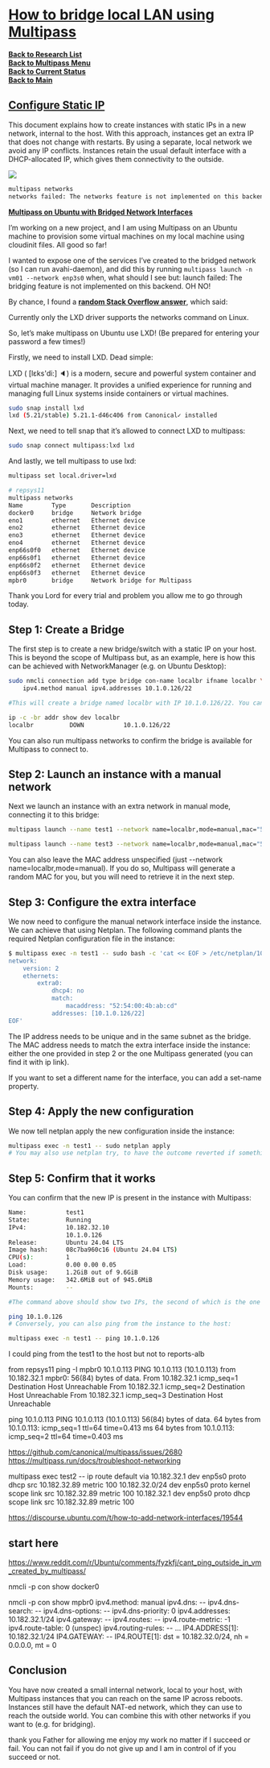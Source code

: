 # **[How to bridge local LAN using Multipass](https://multipass.run/docs/configure-static-ips)**

**[Back to Research List](../../research_list.md)**\
**[Back to Multipass Menu](./multipass_menu.md)**\
**[Back to Current Status](../../../development/status/weekly/current_status.md)**\
**[Back to Main](../../../README.md)**

## **[Configure Static IP](https://multipass.run/docs/configure-static-ips)**

This document explains how to create instances with static IPs in a new network, internal to the host. With this approach, instances get an extra IP that does not change with restarts. By using a separate, local network we avoid any IP conflicts. Instances retain the usual default interface with a DHCP-allocated IP, which gives them connectivity to the outside.

![](https://jon.sprig.gs/blog/wp-content/uploads/2023/03/4405616339_69afc96727_c-750x410.jpg)

```bash
multipass networks
networks failed: The networks feature is not implemented on this backend.
```

**[Multipass on Ubuntu with Bridged Network Interfaces](https://jon.sprig.gs/blog/post/2800)**

I’m working on a new project, and I am using Multipass on an Ubuntu machine to provision some virtual machines on my local machine using cloudinit files. All good so far!

I wanted to expose one of the services I’ve created to the bridged network (so I can run avahi-daemon), and did this by running ```multipass launch -n vm01 --network enp3s0``` when, what should I see but: launch failed: The bridging feature is not implemented on this backend. OH NO!

By chance, I found a **[random Stack Overflow answer](https://askubuntu.com/a/1364507)**, which said:

Currently only the LXD driver supports the networks command on Linux.

So, let’s make multipass on Ubuntu use LXD! (Be prepared for entering your password a few times!)

Firstly, we need to install LXD. Dead simple:

LXD ( [lɛks'di:] 🔈) is a modern, secure and powerful system container and virtual machine manager. It provides a unified experience for running and managing full Linux systems inside containers or virtual machines.

```bash
sudo snap install lxd
lxd (5.21/stable) 5.21.1-d46c406 from Canonical✓ installed
```

Next, we need to tell snap that it’s allowed to connect LXD to multipass:

```bash
sudo snap connect multipass:lxd lxd
```

And lastly, we tell multipass to use lxd:

```bash
multipass set local.driver=lxd
```

```bash
# repsys11
multipass networks
Name        Type       Description
docker0     bridge     Network bridge
eno1        ethernet   Ethernet device
eno2        ethernet   Ethernet device
eno3        ethernet   Ethernet device
eno4        ethernet   Ethernet device
enp66s0f0   ethernet   Ethernet device
enp66s0f1   ethernet   Ethernet device
enp66s0f2   ethernet   Ethernet device
enp66s0f3   ethernet   Ethernet device
mpbr0       bridge     Network bridge for Multipass
```

Thank you Lord for every trial and problem you allow me to go through today.

## Step 1: Create a Bridge

The first step is to create a new bridge/switch with a static IP on your host. This is beyond the scope of Multipass but, as an example, here is how this can be achieved with NetworkManager (e.g. on Ubuntu Desktop):

```bash
sudo nmcli connection add type bridge con-name localbr ifname localbr \
    ipv4.method manual ipv4.addresses 10.1.0.126/22

#This will create a bridge named localbr with IP 10.1.0.126/22. You can see the new device and address with ip -c -br addr show dev localbr. This should show:

ip -c -br addr show dev localbr
localbr          DOWN           10.1.0.126/22
```

You can also run multipass networks to confirm the bridge is available for Multipass to connect to.

## Step 2: Launch an instance with a manual network

Next we launch an instance with an extra network in manual mode, connecting it to this bridge:

```bash
multipass launch --name test1 --network name=localbr,mode=manual,mac="52:54:00:4b:ab:cd"

multipass launch --name test3 --network name=localbr,mode=manual,mac="53:54:00:4b:ab:cd" 

```

You can also leave the MAC address unspecified (just --network name=localbr,mode=manual). If you do so, Multipass will generate a random MAC for you, but you will need to retrieve it in the next step.

## Step 3: Configure the extra interface

We now need to configure the manual network interface inside the instance. We can achieve that using Netplan. The following command plants the required Netplan configuration file in the instance:

```bash
$ multipass exec -n test1 -- sudo bash -c 'cat << EOF > /etc/netplan/10-custom.yaml
network:
    version: 2
    ethernets:
        extra0:
            dhcp4: no
            match:
                macaddress: "52:54:00:4b:ab:cd"
            addresses: [10.1.0.126/22]
EOF'
```

The IP address needs to be unique and in the same subnet as the bridge. The MAC address needs to match the extra interface inside the instance: either the one provided in step 2 or the one Multipass generated (you can find it with ip link).

If you want to set a different name for the interface, you can add a set-name property.

## Step 4: Apply the new configuration

We now tell netplan apply the new configuration inside the instance:

```bash
multipass exec -n test1 -- sudo netplan apply
# You may also use netplan try, to have the outcome reverted if something goes wrong.

```

## Step 5: Confirm that it works

You can confirm that the new IP is present in the instance with Multipass:

```bash
Name:           test1
State:          Running
IPv4:           10.182.32.10
                10.1.0.126
Release:        Ubuntu 24.04 LTS
Image hash:     08c7ba960c16 (Ubuntu 24.04 LTS)
CPU(s):         1
Load:           0.00 0.00 0.05
Disk usage:     1.2GiB out of 9.6GiB
Memory usage:   342.6MiB out of 945.6MiB
Mounts:         --

#The command above should show two IPs, the second of which is the one we just configured (10.1.0.126). You can use ping to confirm that it can be reached from the host:

ping 10.1.0.126
# Conversely, you can also ping from the instance to the host:

multipass exec -n test1 -- ping 10.1.0.126
```

I could ping from the test1 to the host but not to reports-alb

from repsys11
ping -I mpbr0 10.1.0.113
PING 10.1.0.113 (10.1.0.113) from 10.182.32.1 mpbr0: 56(84) bytes of data.
From 10.182.32.1 icmp_seq=1 Destination Host Unreachable
From 10.182.32.1 icmp_seq=2 Destination Host Unreachable
From 10.182.32.1 icmp_seq=3 Destination Host Unreachable

ping 10.1.0.113
PING 10.1.0.113 (10.1.0.113) 56(84) bytes of data.
64 bytes from 10.1.0.113: icmp_seq=1 ttl=64 time=0.413 ms
64 bytes from 10.1.0.113: icmp_seq=2 ttl=64 time=0.403 ms

<https://github.com/canonical/multipass/issues/2680>
<https://multipass.run/docs/troubleshoot-networking>

multipass exec test2 -- ip route
default via 10.182.32.1 dev enp5s0 proto dhcp src 10.182.32.89 metric 100
10.182.32.0/24 dev enp5s0 proto kernel scope link src 10.182.32.89 metric 100
10.182.32.1 dev enp5s0 proto dhcp scope link src 10.182.32.89 metric 100

<https://discourse.ubuntu.com/t/how-to-add-network-interfaces/19544>

## start here

<https://www.reddit.com/r/Ubuntu/comments/fyzkfj/cant_ping_outside_in_vm_created_by_multipass/>

nmcli -p con show docker0

nmcli -p con show mpbr0
ipv4.method:                            manual
ipv4.dns:                               --
ipv4.dns-search:                        --
ipv4.dns-options:                       --
ipv4.dns-priority:                      0
ipv4.addresses:                         10.182.32.1/24
ipv4.gateway:                           --
ipv4.routes:                            --
ipv4.route-metric:                      -1
ipv4.route-table:                       0 (unspec)
ipv4.routing-rules:                     --
...
IP4.ADDRESS[1]:                         10.182.32.1/24
IP4.GATEWAY:                            --
IP4.ROUTE[1]:                           dst = 10.182.32.0/24, nh = 0.0.0.0, mt = 0

## Conclusion

You have now created a small internal network, local to your host, with Multipass instances that you can reach on the same IP across reboots. Instances still have the default NAT-ed network, which they can use to reach the outside world. You can combine this with other networks if you want to (e.g. for bridging).

thank you Father for allowing me enjoy my work no matter if I succeed or fail.  You can not fail if you do not give up and I am in control of if you succeed or not.
